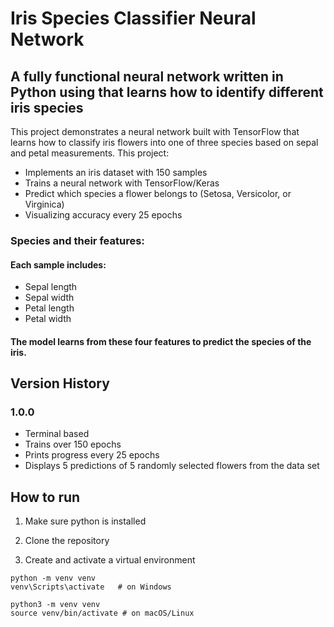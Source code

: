 # Iris Species Classifier Neural Network
## A fully functional neural network written in Python using that learns how to identify different iris species
This project demonstrates a neural network built with TensorFlow that learns how to classify iris flowers into one of three species based on sepal and petal measurements. This project:
- Implements an iris dataset with 150 samples
- Trains a neural network with TensorFlow/Keras
- Predict which species a flower belongs to (Setosa, Versicolor, or Virginica)
- Visualizing accuracy every 25 epochs
### Species and their features:
####  Each sample includes:
- Sepal length
- Sepal width
- Petal length
- Petal width
#### The model learns from these four features to predict the species of the iris.

## Version History
### 1.0.0
- Terminal based
- Trains over 150 epochs
- Prints progress every 25 epochs
- Displays 5 predictions of 5 randomly selected flowers from the data set

## How to run 
1. Make sure python is installed

2. Clone the repository

3. Create and activate a virtual environment
```
python -m venv venv
venv\Scripts\activate   # on Windows
```
```
python3 -m venv venv
source venv/bin/activate # on macOS/Linux
```



